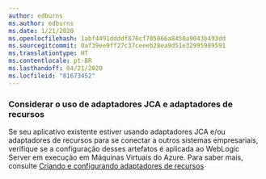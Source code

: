 ```yaml
---
author: edburns
ms.author: edburns
ms.date: 1/21/2020
ms.openlocfilehash: 1abf4491ddddf876cf705066a8450a9043b493dd
ms.sourcegitcommit: 0af39ee9ff27c37ceeeb28ea9d51e32995989591
ms.translationtype: HT
ms.contentlocale: pt-BR
ms.lasthandoff: 04/21/2020
ms.locfileid: "81673452"
---
```

### <a name="account-for-the-use-of-jca-adapters-and-resource-adapters"></a>Considerar o uso de adaptadores JCA e adaptadores de recursos

Se seu aplicativo existente estiver usando adaptadores JCA e/ou adaptadores de recursos para se conectar a outros sistemas empresariais, verifique se a configuração desses artefatos é aplicada ao WebLogic Server em execução em Máquinas Virtuais do Azure. Para saber mais, consulte [Criando e configurando adaptadores de recursos](https://docs.oracle.com/middleware/12213/wls/ADAPT/creating.htm)
